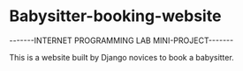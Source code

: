 # Babysitter-booking-website
-------INTERNET PROGRAMMING LAB MINI-PROJECT-------

This is a website built by Django novices to book a babysitter.

